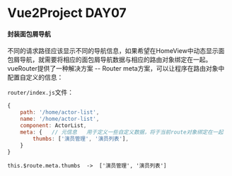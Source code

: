 # Vue2Project DAY07

#### 封装面包屑导航

不同的请求路径应该显示不同的导航信息，如果希望在HomeView中动态显示面包屑导航，就需要将相应的面包屑导航数据与相应的路由对象绑定在一起。vueRouter提供了一种解决方案 -- Router meta方案，可以让程序在路由对象中配置自定义的信息：

`router/index.js`文件：

```javascript
{
    path: '/home/actor-list',
    name: '/home/actor-list',
    component: ActorList,
    meta: {   // 元信息   用于定义一些自定义数据，将于当前route对象绑定在一起
    	thumbs: ['演员管理', '演员列表'],
    }
}
```

```
this.$route.meta.thumbs  ->  ['演员管理', '演员列表']
```








